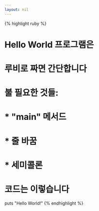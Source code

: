 ```yaml
---
layout: nil
---
```


{% highlight ruby %}
# Hello World 프로그램은
# 루비로 짜면 간단합니다
# 불 필요한 것들:
#
# * "main" 메서드
# * 줄 바꿈
# * 세미콜론
#
# 코드는 이렇습니다

puts "Hello World!"
{% endhighlight %}

